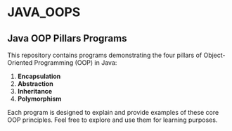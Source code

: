 # JAVA_OOPS
## Java OOP Pillars Programs

This repository contains programs demonstrating the four pillars of Object-Oriented Programming (OOP) in Java:

1. **Encapsulation**
2. **Abstraction**
3. **Inheritance**
4. **Polymorphism**

Each program is designed to explain and provide examples of these core OOP principles. Feel free to explore and use them for learning purposes.
